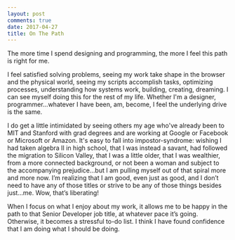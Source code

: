```yaml
---
layout: post
comments: true
date: 2017-04-27
title: On The Path
---
```


The more time I spend designing and programming, the more I feel this path is right for me.

I feel satisfied solving problems, seeing my work take shape in the browser and the physical world, 
seeing my scripts accomplish tasks, optimizing processes, understanding how systems work, building, creating, 
dreaming. I can see myself doing this for the rest of my life. Whether I'm a designer, programmer...whatever 
I have been, am, become, I feel the underlying drive is the same.

I do get a little intimidated by seeing others my age who've already been to MIT and Stanford with 
grad degrees and are working at Google or Facebook or Microsoft or Amazon. It's easy to fall into 
impostor-syndrome: wishing I had taken algebra II in high school, that I was instead a savant, had 
followed the migration to Silicon Valley, that I was a little older, that I was wealthier, from a more 
connected background, or not been a woman and subject to the accompanying prejudice...but I am pulling 
myself out of that spiral more and more now. I’m realizing that I am good, even just as good, and I don’t 
need to have any of those titles or strive to be any of those things besides just...me. Wow, that’s liberating!

When I focus on what I enjoy about my work, it allows me to be happy in the path to that Senior Developer 
job title, at whatever pace it’s going. Otherwise, it becomes a stressful to-do list. I think I have found 
confidence that I am doing what I should be doing.
